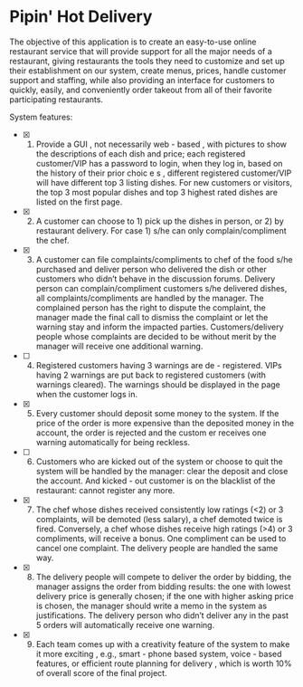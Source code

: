 # Pipin' Hot Delivery

The objective of this application is to create an easy-to-use online restaurant service that will provide support for all the major needs of a restaurant, giving restaurants the tools they need to customize and set up their establishment on our system, create menus, prices, handle customer support and staffing, while also providing an interface for customers to quickly, easily, and conveniently order takeout from all of their favorite participating restaurants.

System features: 
- [x] 1. Provide a GUI , not necessarily web - based , with pictures to show the descriptions of each dish and price; each registered customer/VIP has a password to login, when they log in, based on the history of their prior choic e s , different registered customer/VIP will have different top 3 listing dishes. For new customers or visitors, the top 3 most popular dishes and top 3 highest rated dishes are listed on the first page. 
- [x] 2. A customer can choose to 1) pick up the dishes in person, or 2) by restaurant delivery. For case 1) s/he can only complain/compliment the chef. 
- [x] 3. A customer can file complaints/compliments to chef of the food s/he purchased and deliver person who delivered the dish or other customers who didn’t behave in the discussion forums. Delivery person can complain/compliment customers s/he delivered dishes, all complaints/compliments are handled by the manager. The complained person has the right to dispute the complaint, the manager made the final call to dismiss the complaint or let the warning stay and inform the impacted parties. Customers/delivery people whose complaints are decided to be without merit by the manager will receive one additional warning. 
- [ ] 4. Registered customers having 3 warnings are de - registered. VIPs having 2 warnings are put back to registered customers (with warnings cleared). The warnings should be displayed in the page when the customer logs in. 
- [x] 5. Every customer should deposit some money to the system. If the price of the order is more expensive than the deposited money in the account, the order is rejected and the custom er receives one warning automatically for being reckless. 
- [ ] 6. Customers who are kicked out of the system or choose to quit the system will be handled by the manager: clear the deposit and close the account. And kicked - out customer is on the blacklist of the restaurant: cannot register any more. 
- [x] 7. The chef whose dishes received consistently low ratings (<2) or 3 complaints, will be demoted (less salary), a chef demoted twice is fired. Conversely, a chef whose dishes receive high ratings (>4) or 3 compliments, will receive a bonus. One compliment can be used to cancel one complaint. The delivery people are handled the same way. 
- [x] 8. The delivery people will compete to deliver the order by bidding, the manager assigns the order from bidding results: the one with lowest delivery price is generally chosen; if the one with higher asking price is chosen, the manager should write a memo in the system as justifications. The delivery person who didn’t deliver any in the past 5 orders will automatically receive one warning. 
- [x] 9. Each team comes up with a creativity feature of the system to make it more exciting , e.g., smart - phone based system, voice - based features, or efficient route planning for delivery , which is worth 10% of overall score of the final project.
